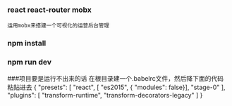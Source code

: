 ### react react-router mobx 
    运用mobx来搭建一个可视化的运营后台管理

### npm install
### npm run dev

###项目要是运行不出来的话
 在根目录建一个.babelrc文件，然后降下面的代码粘贴进去
 {
      "presets": [
        "react",
        [ "es2015", { "modules": false}],
        "stage-0"
      ],
      "plugins": [
        "transform-runtime",
        "transform-decorators-legacy"
      ]
    }

